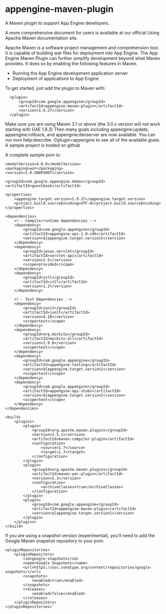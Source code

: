 appengine-maven-plugin
=========================

A Maven plugin to support App Engine developers.

A more comprehensive document for users is available at our official Using Apache Maven documentation site.

Apache Maven is a software project management and comprehension tool. It is capable of building war files for deployment into App Engine. The App Engine Maven Plugin can further simplify development beyond what Maven provides. It does so by enabling the following features in Maven.
 - Running the App Engine development application server
 - Deployment of applications to App Engine
 
 To get started, just add the plugin to Maven with:

      <plugin>
          <groupId>com.google.appengine</groupId>
          <artifactId>appengine-maven-plugin</artifactId>
          <version>1.9.27</version>
      </plugin>

Make sure you are using Maven 3.1 or above (the 3.0.x version will not work starting with GAE 1.8.3)
Then many goals including appengine:update, appengine:rollback, and appengine:devserver are now available. You can run mvn help:describe -Dplugin=appengine to see all of the available goals.
A sample project is hosted on github

A complete sample pom is:
<?xml version="1.0" encoding="UTF-8"?>
<project xmlns="http://maven.apache.org/POM/4.0.0"
         xmlns:xsi="http://www.w3.org/2001/XMLSchema-instance"
         xsi:schemaLocation="http://maven.apache.org/POM/4.0.0 http://maven.apache.org/xsd/maven-4.0.0.xsd">

    <modelVersion>4.0.0</modelVersion>
    <packaging>war</packaging>
    <version>1.0-SNAPSHOT</version>

    <groupId>com.google.appengine.demos</groupId>
    <artifactId>guestbook</artifactId>

    <properties>
        <appengine.target.version>1.9.27</appengine.target.version>
        <project.build.sourceEncoding>UTF-8</project.build.sourceEncoding>
    </properties>

    <dependencies>
        <!-- Compile/runtime dependencies -->
        <dependency>
            <groupId>com.google.appengine</groupId>
            <artifactId>appengine-api-1.0-sdk</artifactId>
            <version>${appengine.target.version}</version>
        </dependency>
        <dependency>
            <groupId>javax.servlet</groupId>
            <artifactId>servlet-api</artifactId>
            <version>2.5</version>
            <scope>provided</scope>
        </dependency>
        <dependency>
            <groupId>jstl</groupId>
            <artifactId>jstl</artifactId>
            <version>1.2</version>
        </dependency>

        <!-- Test Dependencies -->
        <dependency>
            <groupId>junit</groupId>
            <artifactId>junit</artifactId>
            <version>4.10</version>
            <scope>test</scope>
        </dependency>
        <dependency>
            <groupId>org.mockito</groupId>
            <artifactId>mockito-all</artifactId>
            <version>1.9.0</version>
            <scope>test</scope>
        </dependency>
        <dependency>
            <groupId>com.google.appengine</groupId>
            <artifactId>appengine-testing</artifactId>
            <version>${appengine.target.version}</version>
            <scope>test</scope>
        </dependency>
        <dependency>
            <groupId>com.google.appengine</groupId>
            <artifactId>appengine-api-stubs</artifactId>
            <version>${appengine.target.version}</version>
            <scope>test</scope>
        </dependency>
    </dependencies>

    <build>
        <plugins>
            <plugin>
                <groupId>org.apache.maven.plugins</groupId>
                <version>2.5.1</version>
                <artifactId>maven-compiler-plugin</artifactId>
                <configuration>
                    <source>1.7</source>
                    <target>1.7</target>
                </configuration>
            </plugin>
            <plugin>
                <groupId>org.apache.maven.plugins</groupId>
                <artifactId>maven-war-plugin</artifactId>
                <version>2.3</version>
                <configuration>
                    <archiveClasses>true</archiveClasses>
                </configuration>
            </plugin>
            <plugin>
                <groupId>com.google.appengine</groupId>
                <artifactId>appengine-maven-plugin</artifactId>
                <version>${appengine.target.version}</version>
            </plugin>
        </plugins>
    </build>

</project>

If you are using a snapshot version (experimental), you'll need to add the Google Maven snapshot repository to your pom.

    <pluginRepositories>
        <pluginRepository>
            <id>google-snapshots</id>
            <name>Google Snapshots</name>
            <url>https://oss.sonatype.org/content/repositories/google-snapshots/</url>
            <snapshots>
                <enabled>true</enabled>
            </snapshots>
            <releases>
                <enabled>false</enabled>
            </releases>
        </pluginRepository>
    </pluginRepositories>
